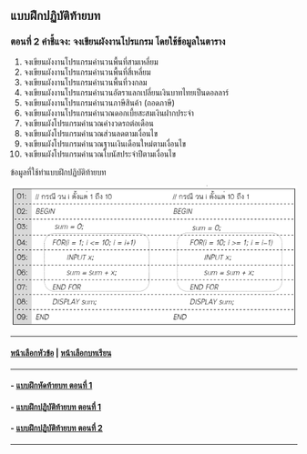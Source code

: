 ## แบบฝึกปฏิบัติท้ายบท
### ตอนที่ 2 คำชี้แจง: จงเขียนผังงานโปรแกรม โดยใช้ข้อมูลในตาราง

1. จงเขียนผังงานโปรแกรมคำนวนพื้นที่สามเหลี่ยม
2. จงเขียนผังงานโปรแกรมคำนวนพื้นที่สี่เหลี่ยม
3. จงเขียนผังงานโปรแกรมคำนวนพื้นที่วงกลม
4. จงเขียนผังงานโปรแกรมคำนวนอัตราแลกเปลี่ยนเงินบาทไทยเป็นดอลลาร์
5. จงเขียนผังงานโปรแกรมคำนวนภาษีสินค้า (ถอดภาษี)
6. จงเขียนผังงานโปรแกรมคำนวณดอกเบี้ยสะสมเงินฝากประจำ
7. จงเขียนผังโปรแกรมคำนวณค่างวดรถต่อเดือน
8. จงเขียนผังโปรแกรมคำนวณส่วนลดตามเงื่อนไข
9. จงเขียนผังโปรแกรมคำนวณฐานเงินเดือนใหม่ตามเงื่อนไข
10. จงเขียนผังโปรแกรมคำนวณโบนัสประจำปีตามเงื่อนไข

ข้อมูลที่ใช้ทำแบบฝึกปฏิบัติท้ายบท

<img src=img/0200-11.png>

---
#### [หน้าเลือกหัวข้อ](README.md) | [หน้าเลือกบทเรียน](../README.md)
---
#### - [แบบฝึกหัดท้ายบท ตอนที่ 1](0230.md)
#### - [แบบฝึกปฏิบัติท้ายบท ตอนที่ 1](0250.md)
#### - [แบบฝึกปฏิบัติท้ายบท ตอนที่ 2](0270.md)
---

